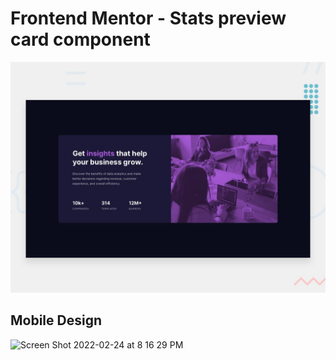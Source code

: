 # Frontend Mentor - Stats preview card component

![Design preview for the Stats preview card component coding challenge](./design/desktop-preview.jpg)

## Mobile Design
<img width="498" alt="Screen Shot 2022-02-24 at 8 16 29 PM" src="https://user-images.githubusercontent.com/65924250/155514448-9480c0f4-dac8-4b8e-853f-294868323428.png">
